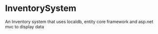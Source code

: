 # InventorySystem

An Inventory system that uses localdb, entity core framework and asp.net mvc to display data
